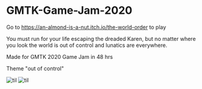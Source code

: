 # GMTK-Game-Jam-2020
Go to https://an-almond-is-a-nut.itch.io/the-world-order to play

You must run for your life escaping the dreaded Karen, but no matter where you look the world is out of control and lunatics are everywhere.

Made for GMTK 2020 Game Jam in 48 hrs

Theme "out of control" 

![til](https://media.giphy.com/media/rdNfZkIbvi50cgXqTk/giphy.gif)
![til](https://giphy.com/gifs/rdNfZkIbvi50cgXqTk/html5)
